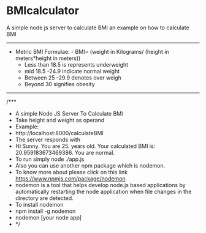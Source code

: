 # BMIcalculator
A simple node js server to calculate BMI
an example on how to calculate BMI
***********************************************************************************************************
* Metric BMI Formulae: - BMI= (weight in Kilograms/ (height in meters*height in meters))
  * Less than 18.5 is represents underweight
  * mid 18.5 -24.9 indicate normal weight
  * Between 25 -29.9 denotes over weigh
  * Beyond 30 signifies obesity
***********************************************************************************************************

/***
 * A simple Node JS Server To Calculate BMI 
 * Take height and weight as operand
 * Example:
 * http://localhost:8000/calculateBMI
 * The server responds with
 * Hi Sunny. You are 25. years old. Your calculated BMI is: 20.959183673469386. You are normal. 
 * To run simply node ./app.js
 * Also you can use another npm package which is nodemon.
 * To know more about please click on this link https://www.npmjs.com/package/nodemon
 * nodemon is a tool that helps develop node.js based applications by automatically restarting the node application when file changes in the directory are detected.
 * To install nodemon
 * npm install -g nodemon
 * nodemon [your node app]
 * */
